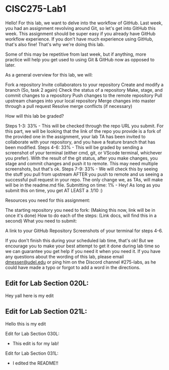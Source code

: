 # CISC275-Lab1
Hello! For this lab, we want to delve into the workflow of GitHub. Last week, you had an assignment revolving around Git, so let's get into GitHub this week. This assignment should be super easy if you already have GitHub workflow experience. If you don't have much experience using GitHub, that's also fine! That's why we're doing this lab. 

Some of this may be repetitive from last week, but if anything, more practice will help you get used to using Git & GitHub now as opposed to later. 

As a general overview for this lab, we will:

Fork a repository
Invite collaborators to your repository
Create and modify a branch (So, task 2 again) 
Check the status of a repository
Make, stage, and commit changes to a repository
Push changes to the remote repository
Pull upstream changes into your local repository
Merge changes into master through a pull request
Resolve merge conflicts (if necessary)
 

How will this lab be graded? 

Steps 1-3: 33% - 
This will be checked through the repo URL you submit. For this part, we will be looking that the link of the repo you provide is a fork of the provided one in the assignment, your lab TA has been invited to collaborate with your repository, and you have a feature branch that has been modified. 
Steps 4-6: 33% - 
This will be graded by sending a screenshot of your terminal (either cmd, git, or VScode terminal, whichever you prefer). With the result of the git status, after you make changes, you stage and commit changes and push it to remote. This may need multiple screenshots, but that's ok. 
Steps 7-9: 33% -
We will check this by seeing the stuff you pull from upstream AFTER you push to remote and us seeing a successful pull request in your repo. The only change we, as TAs, will make will be in the readme.md file. 
Submitting on time: 1% -
Hey! As long as you submit this on time, you get AT LEAST a .1/10 :)
 

Resources you need for this assignment:

The starting repository you need to fork:
(Making this now, link will be in once it's done)
How to do each of the steps:
(Link docs, will find this in a second)
What you need to submit:

A link to your GitHub Repository
Screenshots of your terminal for steps 4-6. 
 

If you don't finish this during your scheduled lab time, that's ok! But we encourage you to make your best attempt to get it done during lab time so we can guarantee you get help if you need it when you need it. If you have any questions about the wording of this lab, please email dmesser@udel.edu or ping him on the Discord channel #275-labs, as he could have made a typo or forgot to add a word in the directions.

Edit for Lab Section 020L:
- 
Hey yall here is my edit

Edit for Lab Section 021L:
-
Hello this is my edit

Edit for Lab Section 030L:
- This edit is for my lab!

Edit for Lab Section 031L:
- I edited the README!!
